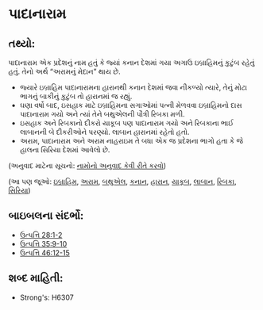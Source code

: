 # પાદાનારામ 

## તથ્યો: 

પાદાનારામ એક પ્રદેશનું નામ હતું કે જ્યાં કનાન દેશમાં ગયા અગાઉ ઇબ્રાહિમનું કુટુંબ રહેતું હતું.
તેનો અર્થ “અરામનું મેદાન” થાય છે.

* જ્યારે ઇબ્રાહિમ પાદાનારામના હારાનથી કનાન દેશમાં જવા નીકળ્યો ત્યારે, તેનું મોટા ભાગનું બાકીનું કુટુંબ તો હારાનમાં જ રહ્યું.
* ઘણા વર્ષો બાદ, ઇસહાક માટે ઇબ્રાહિમના સગાઓમાં પત્ની મેળવવા ઇબ્રાહિમનો દાસ પાદાનારામ ગયો અને ત્યાં તેને બથુએલની પૌત્રી રિબકા મળી.
* ઇસહાક અને રિબકાનો દીકરો યાકૂબ પણ પાદાનારામ ગયો અને રિબકાના ભાઈ લાબાનની બે દીકરીઓને પરણ્યો. લાબાન હારાનમાં રહેતો હતો.
* અરામ, પાદાનારામ અને અરામ નાહરાઇમ તે બધા એક જ પ્રદેશના ભાગો હતા કે જે હાલના સિરિયા દેશમાં આવેલો છે.

(અનુવાદ માટેના સૂચનો: [નામોનો અનુવાદ કેવી રીતે કરવો](rc://gu/ta/man/translate/translate-names))

(આ પણ જૂઓ: [ઇબ્રાહિમ](../names/abraham.md), [અરામ](../names/aram.md), [બથુએલ](../names/bethuel.md), [કનાન](../names/canaan.md), [હારાન](../names/haran.md), [યાકૂબ](../names/jacob.md), [લાબાન](../names/laban.md), [રિબકા](../names/rebekah.md), [સિરિયા](../names/syria.md))

## બાઇબલના સંદર્ભો: 

* [ઉત્પત્તિ 28:1-2](rc://gu/tn/help/gen/28/01)
* [ઉત્પત્તિ 35:9-10](rc://gu/tn/help/gen/35/09)
* [ઉત્પત્તિ 46:12-15](rc://gu/tn/help/gen/46/12)

## શબ્દ માહિતી: 

* Strong's: H6307
